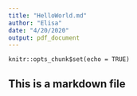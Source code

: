 ```yaml
---
title: "HelloWorld.md"
author: "Elisa"
date: "4/20/2020"
output: pdf_document
---
```


```{r setup, include=FALSE}
knitr::opts_chunk$set(echo = TRUE)
```
## This is a markdown file

